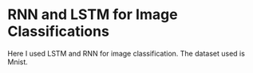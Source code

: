 # RNN and LSTM for Image Classifications
Here I used LSTM and RNN for image classification. The dataset used is Mnist.
